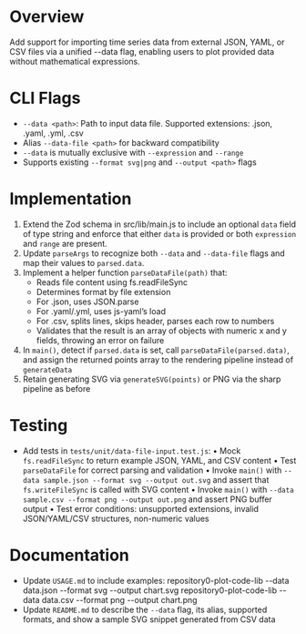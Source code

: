 # Overview
Add support for importing time series data from external JSON, YAML, or CSV files via a unified --data flag, enabling users to plot provided data without mathematical expressions.

# CLI Flags
- `--data <path>`: Path to input data file. Supported extensions: .json, .yaml, .yml, .csv
- Alias `--data-file <path>` for backward compatibility
- `--data` is mutually exclusive with `--expression` and `--range`
- Supports existing `--format svg|png` and `--output <path>` flags

# Implementation
1. Extend the Zod schema in src/lib/main.js to include an optional `data` field of type string and enforce that either `data` is provided or both `expression` and `range` are present.
2. Update `parseArgs` to recognize both `--data` and `--data-file` flags and map their values to `parsed.data`.
3. Implement a helper function `parseDataFile(path)` that:
   - Reads file content using fs.readFileSync
   - Determines format by file extension
   - For .json, uses JSON.parse
   - For .yaml/.yml, uses js-yaml’s load
   - For .csv, splits lines, skips header, parses each row to numbers
   - Validates that the result is an array of objects with numeric x and y fields, throwing an error on failure
4. In `main()`, detect if `parsed.data` is set, call `parseDataFile(parsed.data)`, and assign the returned points array to the rendering pipeline instead of `generateData`
5. Retain generating SVG via `generateSVG(points)` or PNG via the sharp pipeline as before

# Testing
- Add tests in `tests/unit/data-file-input.test.js`:
  • Mock `fs.readFileSync` to return example JSON, YAML, and CSV content
  • Test `parseDataFile` for correct parsing and validation
  • Invoke `main()` with `--data sample.json --format svg --output out.svg` and assert that `fs.writeFileSync` is called with SVG content
  • Invoke `main()` with `--data sample.csv --format png --output out.png` and assert PNG buffer output
  • Test error conditions: unsupported extensions, invalid JSON/YAML/CSV structures, non-numeric values

# Documentation
- Update `USAGE.md` to include examples:
   repository0-plot-code-lib --data data.json --format svg --output chart.svg
   repository0-plot-code-lib --data data.csv --format png --output chart.png
- Update `README.md` to describe the `--data` flag, its alias, supported formats, and show a sample SVG snippet generated from CSV data